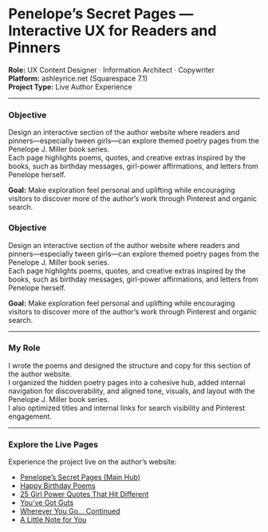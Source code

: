# Penelope’s Secret Pages — Interactive UX for Readers and Pinners

**Role:** UX Content Designer · Information Architect · Copywriter  
**Platform:** ashleyrice.net (Squarespace 7.1)  
**Project Type:** Live Author Experience  

---

### Objective
Design an interactive section of the author website where readers and pinners—especially tween girls—can explore themed poetry pages from the Penelope J. Miller book series.  
Each page highlights poems, quotes, and creative extras inspired by the books, such as birthday messages, girl-power affirmations, and letters from Penelope herself.  

**Goal:** Make exploration feel personal and uplifting while encouraging visitors to discover more of the author’s work through Pinterest and organic search.

### Objective
Design an interactive section of the author website where readers and pinners—especially tween girls—can explore themed poetry pages from the Penelope J. Miller book series.  
Each page highlights poems, quotes, and creative extras inspired by the books, such as birthday messages, girl-power affirmations, and letters from Penelope herself.  

**Goal:** Make exploration feel personal and uplifting while encouraging visitors to discover more of the author’s work through Pinterest and organic search.

---

### My Role
I wrote the poems and designed the structure and copy for this section of the author website.  
I organized the hidden poetry pages into a cohesive hub, added internal navigation for discoverability, and aligned tone, visuals, and layout with the Penelope J. Miller book series.  
I also optimized titles and internal links for search visibility and Pinterest engagement.

---

### Explore the Live Pages
Experience the project live on the author’s website:

- [Penelope’s Secret Pages (Main Hub)](https://ashleyrice.net/penelopes-secret-pages)
- [Happy Birthday Poems](https://ashleyrice.net/happy-birthday)
- [25 Girl Power Quotes That Hit Different](https://ashleyrice.net/different-quotes)
- [You’ve Got Guts](https://ashleyrice.net/it-takes-guts)
- [Wherever You Go... Continued](https://ashleyrice.net/where-you-go-version-2)
- [A Little Note for You](https://ashleyrice.net/a-little-note-for-you)


